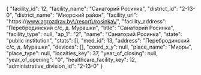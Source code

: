 {
    "facility_id": 12,
    "facility_name": "Санаторий Росинка",
    "district_id": "2-13-0",
    "district_name": "Миорский район",
    "facility_url": "https:\/\/www.agrozdrav.by\/resort\/rosinka\/",
    "facility_address": "Перебродинский с\/с, д. Мурашки",
    "title": "Санаторий Росинка",
    "facility_type": null,
    "ap_1": "2",
    "name": "Санаторий Росинка",
    "state": "public institution",
    "stats": [],
    "med_id": 13,
    "address": "Перебродинский с\/с, д. Мурашки",
    "devices": [],
    "coord_x_y": null,
    "place_name": "Миоры",
    "place_type": null,
    "localties_key": 37,
    "year_of_closing": null,
    "year_of_opening": "0",
    "healthcare_facility_key": 12,
    "administrative_division_id": "2-13-0"
}